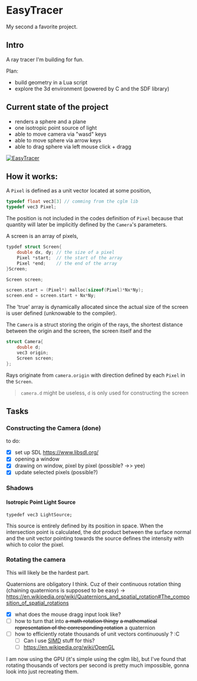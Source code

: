 # EasyTracer

My second a favorite project.   

## Intro

A ray tracer I'm building for fun.

Plan:

- build geometry in a Lua script
- explore the 3d environment (powered by C and the SDF library)

## Current state of the project

- renders a sphere and a plane
- one isotropic point source of light
- able to move camera via "wasd" keys
- able to move sphere via arrow keys
- able to drag sphere via left mouse click + dragg


[![EasyTracer](https://yt-embed.herokuapp.com/embed?v=1Ldps3fPdyo)](https://www.youtube.com/watch?v=1Ldps3fPdyo "EasyTracer ")



## How it works:

A `Pixel` is defined as a unit vector located at some position,

```C
typedef float vec3[3] // comming from the cglm lib
typedef vec3 Pixel;
```

The position is not included in the codes definition of `Pixel` because that quantity will later be implicitly defined by the `Camera`'s parameters.

A screen is an array of pixels,

```C
typdef struct Screen{
    double dx, dy; // the size of a pixel
    Pixel *start;  // the start of the array
    Pixel *end;    // the end of the array
}Screen;

Screen screen;

screen.start = (Pixel*) malloc(sizeof(Pixel)*Nx*Ny);
screen.end = screen.start + Nx*Ny;
```

The 'true' array is dynamically allocated since the actual size of the screen is user defined (unknowable to the compiler).

The `Camera` is a struct storing the origin of the rays, the shortest distance between the origin and the screen, the screen itself and the

```C
struct Camera{
	double d;
	vec3 origin;
	Screen screen;
};
```

Rays originate from `camera.origin` with direction defined by each `Pixel` in the `Screen`.

> `camera.d` might be useless, `d` is only used for constructing the screen


## Tasks 
### Constructing the Camera (done)

to do:

- [x] set up SDL https://www.libsdl.org/
- [x] opening a window
- [x] drawing on window, pixel by pixel (possible? ->> yee)
- [x] update selected pixels (possible?)

### Shadows

#### Isotropic Point Light Source

```
typedef vec3 LightSource;
```

This source is entirely defined by its position in space. When the intersection point is calculated, the dot product between the surface normal and the unit vector pointing towards the source defines the intensity with which to color the pixel.


### Rotating the camera

This will likely be the hardest part.

Quaternions are obligatory I think. Cuz of their continuous rotation thing (chaining quaternions is supposed to be easy) -> https://en.wikipedia.org/wiki/Quaternions_and_spatial_rotation#The_composition_of_spatial_rotations

- [x] what does the mouse dragg input look like?
- [ ] how to turn that into ~~a math rotation thingy~~ ~~a mathematical representation of the corresponding rotation~~ a quaternion
- [ ] how to efficiently rotate thousands of unit vectors continuously ? :C
    - [ ] Can I use [SIMD](https://en.wikipedia.org/wiki/SIMD) stuff for this? 
    - [ ] https://en.wikipedia.org/wiki/OpenGL

I am now using the GPU (it's simple using the cglm lib), but I've found that rotating thousands of vectors per second is pretty much impossible, gonna look into just recreating them. 
